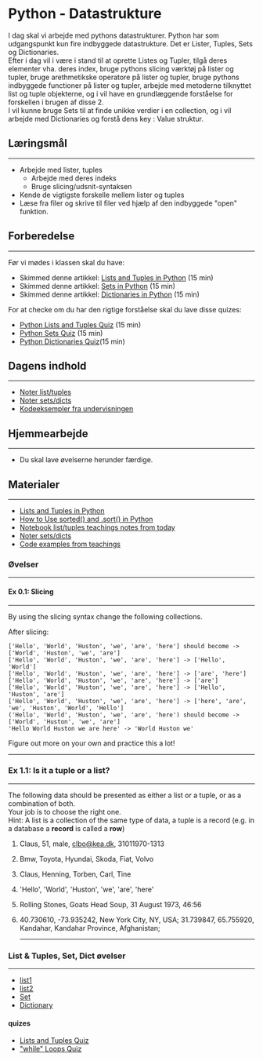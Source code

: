 # Python - Datastrukture

I dag skal vi arbejde med pythons datastrukturer. Python har som udgangspunkt kun fire indbyggede datastrukture. Det er Lister, Tuples, Sets og Dictionaries.     
Efter i dag vil i være i stand til at oprette  Listes og Tupler, tilgå deres elementer vha. deres index, bruge pythons slicing værktøj på lister og tupler, bruge arethmetikske operatore på lister og tupler, bruge pythons indbyggede functioner på lister og tupler, arbejde med metoderne tilknyttet list og tuple objekterne, og i vil have en grundlæggende forståelse for forskellen i brugen af disse 2.     
I vil kunne bruge Sets til at finde unikke verdier i en collection, og i vil arbejde med Dictionaries og forstå dens key : Value struktur.

## Læringsmål
---        
- Arbejde med lister, tuples
    - Arbejde med deres indeks
    - Bruge slicing/udsnit-syntaksen
- Kende de vigtigste forskelle mellem lister og tuples
- Læse fra filer og skrive til filer ved hjælp af den indbyggede "open" funktion.

## Forberedelse
---
Før vi mødes i klassen skal du have:

* Skimmed denne artikkel: [Lists and Tuples in Python](https://realpython.com/python-lists-tuples/) (15 min)
* Skimmed denne artikkel: [Sets in Python](https://realpython.com/python-sets/) (15 min)
* Skimmed denne artikkel: [Dictionaries in Python](https://realpython.com/python-dicts/) (15 min)

For at checke om du har den rigtige forståelse skal du lave disse quizes:

* [Python Lists and Tuples Quiz](https://realpython.com/quizzes/python-lists-tuples/) (15 min) 
* [Python Sets Quiz](https://realpython.com/quizzes/python-sets/) (15 min)
* [Python Dictionaries Quiz](https://realpython.com/quizzes/python-dicts/)(15 min)

## Dagens indhold
---
* [Noter list/tuples](materialer/notes/noterlists_tuples.html)
* [Noter sets/dicts](materialer/notes/notes_set_dicts.html)
* [Kodeeksempler fra undervisningen](https://github.com/ITAKEA/kode_fra_undervisning_e24/tree/master/python2)

## Hjemmearbejde
---
* Du skal lave øvelserne herunder færdige. 


## Materialer
---

* [Lists and Tuples in Python](https://realpython.com/python-lists-tuples/)
* [How to Use sorted() and .sort() in Python](https://realpython.com/python-sort/)
* [Notebook list/tuples teachings notes from today](materialer/notes/noterlists_tuples.html)
* [Noter sets/dicts](materialer/notes/notes_set_dicts.html)
* [Code examples from teachings](https://github.com/ITAKEA/kode_fra_undervisning_e24/tree/master/python2)


### Øvelser
---
#### Ex 0.1: Slicing
---
By using the slicing syntax change the following collections.

After slicing:

```
['Hello', 'World', 'Huston', 'we', 'are', 'here'] should become -> ['World', 'Huston', 'we', 'are']
['Hello', 'World', 'Huston', 'we', 'are', 'here'] -> ['Hello', 'World']
['Hello', 'World', 'Huston', 'we', 'are', 'here'] -> ['are', 'here']
['Hello', 'World', 'Huston', 'we', 'are', 'here'] -> ['are']
['Hello', 'World', 'Huston', 'we', 'are', 'here'] -> ['Hello', 'Huston', 'are']
['Hello', 'World', 'Huston', 'we', 'are', 'here'] -> ['here', 'are', 'we', 'Huston', 'World', 'Hello']
('Hello', 'World', 'Huston', 'we', 'are', 'here') should become -> ['World', 'Huston', 'we', 'are']
'Hello World Huston we are here' -> 'World Huston we'
``` 

Figure out more on your own and practice this a lot!    

   <hr>

### Ex 1.1: Is it a tuple or a list?
---
The following data should be presented as either a list or a tuple, or as a combination of both.      
Your job is to choose the right one.     
Hint: A list is a collection of the same type of data, a tuple is a record (e.g. in a database a **record** is called a **row**)     

1. Claus, 51, male, clbo@kea.dk, 31011970-1313
2. Bmw, Toyota, Hyundai, Skoda, Fiat, Volvo
3. Claus, Henning, Torben, Carl, Tine
4. 'Hello', 'World', 'Huston', 'we', 'are', 'here'
5. Rolling Stones, Goats Head Soup, 31 August 1973, 46:56
6. 40.730610, -73.935242, New York City, NY, USA; 31.739847, 65.755920, Kandahar, Kandahar Province, Afghanistan;
   
   <hr>

### List & Tuples, Set, Dict øvelser
---
* [list1](https://github.com/ITAKEA/kode_fra_undervisning_e24/blob/master/python2/exercises/list1.ipynb)
* [list2](https://github.com/ITAKEA/kode_fra_undervisning_e24/blob/master/python2/exercises/list2.ipynb)
* [Set](https://github.com/ITAKEA/kode_fra_undervisning_e24/blob/master/python2/exercises/set.ipynb)
* [Dictionary](https://github.com/ITAKEA/kode_fra_undervisning_e24/blob/master/python2/exercises/dict.ipynb)

#### quizes
* [Lists and Tuples Quiz](https://realpython.com/quizzes/python-lists-tuples/)
* ["while" Loops Quiz](https://realpython.com/quizzes/python-while-loop/)
